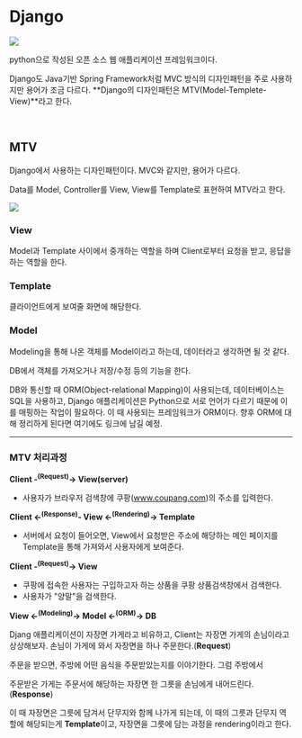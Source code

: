# Django

![](https://miro.medium.com/max/2400/1*HVKOLLX7wprRbHTl2IPDcQ.png)

python으로 작성된 오픈 소스 웹 애플리케이션 프레임워크이다. 

Django도 Java기반 Spring Framework처럼 MVC 방식의 디자인패턴을 주로 사용하지만 용어가 조금 다르다. **Django의 디자인패턴은 MTV(Model-Templete-View)**라고 한다.

<br>

## MTV

Django에서 사용하는 디자인패턴이다. MVC와 같지만, 용어가 다르다. 

Data를 Model, Controller를 View, View를 Template로 표현하여 MTV라고 한다.

![](http://www.mediafire.com/convkey/66d8/3hztlgrdxkhiilszg.jpg)

### View

Model과 Template 사이에서 중개하는 역할을 하며 Client로부터 요청을 받고, 응답을 하는 역할을 한다.

### Template

클라이언트에게 보여줄 화면에 해당한다. 

### Model

Modeling을 통해 나온 객체를 Model이라고 하는데, 데이터라고 생각하면 될 것 같다.

DB에서 객체를 가져오거나 저장/수정 등의 기능을 한다.

DB와 통신할 때 ORM(Object-relational Mapping)이 사용되는데, 데이터베이스는 SQL을 사용하고, Django 애플리케이션은 Python으로 서로 언어가 다르기 때문에 이를 매핑하는 작업이 필요하다.  이 때 사용되는 프레임워크가 ORM이다. 
향후 ORM에 대해 정리하게 된다면 여기에도 링크에 남길 예정.

---

### MTV 처리과정

**Client -<sup>(Request)</sup>-> View(server)**

- 사용자가 브라우저 검색창에 쿠팡(www.coupang.com)의 주소를 입력한다. 

**Client <-<sup>(Response)</sup>- View <-<sup>(Rendering)</sup>-> Template**

- 서버에서 요청이 들어오면, View에서 요청받은 주소에 해당하는 메인 페이지를 Template을 통해 가져와서 사용자에게 보여준다.

**Client -<sup>(Request)</sup>-> View**

- 쿠팡에 접속한 사용자는 구입하고자 하는 상품을 쿠팡 상품검색창에서 검색한다.
- 사용자가 "양말"을 검색한다.

**View <-<sup>(Modeling)</sup>-> Model <-<sup>(ORM)</sup>-> DB**

Djang 애플리케이션이 자장면 가게라고 비유하고, Client는 자장면 가게의 손님이라고 상상해보자. 손님이 가게에 와서 자장면을 하나 주문한다.(**Request**) 

주문을 받으면, 주방에 어떤 음식을 주문받았는지를 이야기한다. 그럼 주방에서

주문받은 가게는 주문서에 해당하는 자장면 한 그릇을 손님에게 내어드린다. (**Response**)

이 때 자장면은 그릇에 담겨서 단무지와 함께 나가게 되는데, 이 때의 그릇과 단무지 역할에 해당되는게 **Template**이고, 자장면을 그릇에 담는 과정을 rendering이라고 한다.









